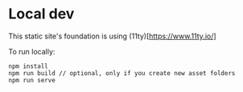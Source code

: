 # Local dev

This static site's foundation is using (11ty)[https://www.11ty.io/] 

To run locally:

```
npm install
npm run build // optional, only if you create new asset folders
npm run serve
```
